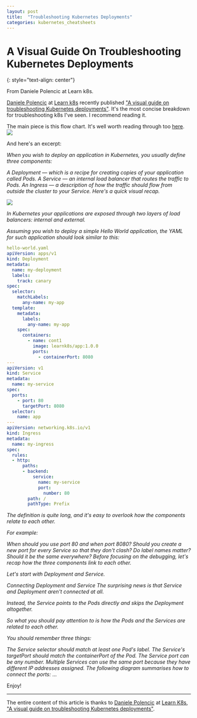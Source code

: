 ```yaml
---
layout: post
title:  "Troubleshooting Kubernetes Deployments"
categories: kubernetes_cheatsheets
---
```


# A Visual Guide On Troubleshooting Kubernetes Deployments
{: style="text-align: center"}

From Daniele Polencic at Learn k8s.

[Daniele Polencic](https://www.linkedin.com/in/danielepolencic/) at [Learn k8s](https://learnk8s.io/) recently published ["A visual guide on troubleshooting Kubernetes deployments"](https://learnk8s.io/troubleshooting-deployments).
It's the most concise breakdown for troubleshooting k8s I've seen. I recommend reading it. 

The main piece is this flow chart. It's well worth reading through too [here](https://learnk8s.io/troubleshooting-deployments).
![](https://learnk8s.io/a/fae60444184ca7bd8c3698d866c24617.png)

And here's an excerpt:

_When you wish to deploy an application in Kubernetes, you usually define three components:_

_A Deployment — which is a recipe for creating copies of your application called Pods.
A Service — an internal load balancer that routes the traffic to Pods.
An Ingress — a description of how the traffic should flow from outside the cluster to your Service.
Here's a quick visual recap._

![](https://learnk8s.io/a/92543837cbecdd1189ee0a6d68fa9434.svg)

_In Kubernetes your applications are exposed through two layers of load balancers: internal and external._

_Assuming you wish to deploy a simple Hello World application, the YAML for such application should look similar to this:_

```yaml
hello-world.yaml
apiVersion: apps/v1
kind: Deployment
metadata:
  name: my-deployment
  labels:
    track: canary
spec:
  selector:
    matchLabels:
      any-name: my-app
  template:
    metadata:
      labels:
        any-name: my-app
    spec:
      containers:
        - name: cont1
          image: learnk8s/app:1.0.0
          ports:
            - containerPort: 8080
---
apiVersion: v1
kind: Service
metadata:
  name: my-service
spec:
  ports:
    - port: 80
      targetPort: 8080
  selector:
    name: app
---
apiVersion: networking.k8s.io/v1
kind: Ingress
metadata:
  name: my-ingress
spec:
  rules:
  - http:
      paths:
      - backend:
          service:
            name: my-service
            port:
              number: 80
        path: /
        pathType: Prefix
```


_The definition is quite long, and it's easy to overlook how the components relate to each other._

_For example:_

_When should you use port 80 and when port 8080?
Should you create a new port for every Service so that they don't clash?
Do label names matter? Should it be the same everywhere?
Before focusing on the debugging, let's recap how the three components link to each other._

_Let's start with Deployment and Service._

_Connecting Deployment and Service_
_The surprising news is that Service and Deployment aren't connected at all._

_Instead, the Service points to the Pods directly and skips the Deployment altogether._

_So what you should pay attention to is how the Pods and the Services are related to each other._

_You should remember three things:_

_The Service selector should match at least one Pod's label.
The Service's targetPort should match the containerPort of the Pod.
The Service port can be any number. Multiple Services can use the same port because they have different IP addresses assigned.
The following diagram summarises how to connect the ports:_
...

Enjoy!

---

The entire content of this article is thanks to [Daniele Polencic](https://www.linkedin.com/in/danielepolencic/) at [Learn K8s](https://learnk8s.io/), ["A visual guide on troubleshooting Kubernetes deployments"](https://learnk8s.io/troubleshooting-deployments).
